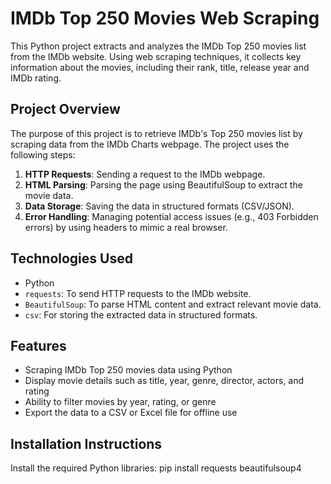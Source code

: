 # IMDb Top 250 Movies Web Scraping

This Python project extracts and analyzes the IMDb Top 250 movies list from the IMDb website. Using web scraping techniques, it collects key information about the movies, including their rank, title, release year and IMDb rating.

## Project Overview

The purpose of this project is to retrieve IMDb's Top 250 movies list by scraping data from the IMDb Charts webpage. The project uses the following steps:
1. **HTTP Requests**: Sending a request to the IMDb webpage.
2. **HTML Parsing**: Parsing the page using BeautifulSoup to extract the movie data.
3. **Data Storage**: Saving the data in structured formats (CSV/JSON).
4. **Error Handling**: Managing potential access issues (e.g., 403 Forbidden errors) by using headers to mimic a real browser.

## Technologies Used
- Python 
- `requests`: To send HTTP requests to the IMDb website.
- `BeautifulSoup`: To parse HTML content and extract relevant movie data.
- `csv`: For storing the extracted data in structured formats.
## Features
- Scraping IMDb Top 250 movies data using Python
- Display movie details such as title, year, genre, director, actors, and rating
- Ability to filter movies by year, rating, or genre
- Export the data to a CSV or Excel file for offline use
  
## Installation Instructions

Install the required Python libraries:
   pip install requests beautifulsoup4
  
